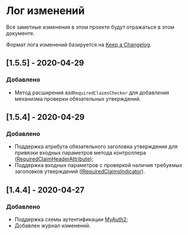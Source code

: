 # Лог изменений

Все заметные изменения в этом проекте будут отражаться в этом документе.

Формат лога изменений базируется на [Keep a Changelog](https://keepachangelog.com/en/1.0.0/).

## [1.5.5] - 2020-04-29

### Добавлено

* Метод расширения `AddRequiredClaimsChecker` для добавления механизма проверки обязательных утверждений.

## [1.5.4] - 2020-04-29

### Добавлено

* Поддержка атрибута обязательного заголовка утверждения для привязки входных параметров метода контроллера ([RequiredClaimHeaderAttribute](./readme.md#RequiredClaimHeaderAttribute));
* Поддержка входных параметров с проверкой наличия требуемых заголовков утверждений ([IRequiredClaimsIndicator](./readme.md#IRequiredClaimsIndicator)).

## [1.4.4] - 2020-04-27

### Добавлено 

- Поддержка схемы аутентификации [MyAuth2](https://github.com/ozzy-ext-myauth/specification/blob/master/v2/myauth-authentication-2.md);
- Добавлен журнал изменений.
